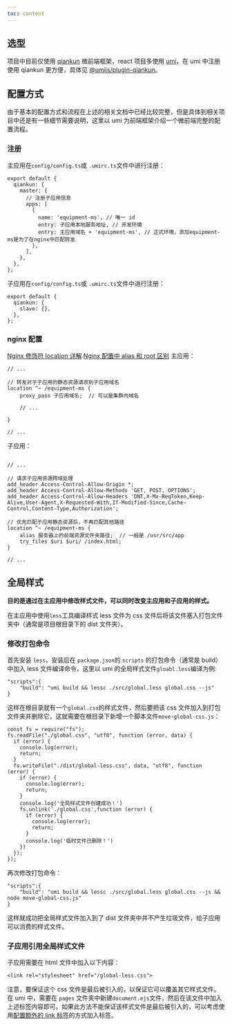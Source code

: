 ```yaml
---
toc: content
---
```


## 选型

项目中目前仅使用 [qiankun](https://qiankun.umijs.org/zh) 微前端框架，react 项目多使用 [umi](https://v3.umijs.org/zh-CN)，在 umi 中注册使用 qiankun 更方便，具体见 [@umijs/plugin-qiankun](https://v3.umijs.org/zh-CN/plugins/plugin-qiankun)。

## 配置方式

由于基本的配置方式和流程在上述的相关文档中已经比较完整，但是具体到相关项目中还是有一些细节需要说明，这里以 umi 为前端框架介绍一个微前端完整的配置流程。

### 注册

主应用在`config/config.ts`或 `.umirc.ts`文件中进行注册：

```
export default {
  qiankun: {
    master: {
      // 注册子应用信息
      apps: [
        {
          name: 'equipment-ms', // 唯一 id
          entry: 子应用本地服务地址, // 开发环境
          entry: 主应用域名 + 'equipment-ms', // 正式环境，添加equipment-ms是为了在nginx中匹配转发
        },
      ],
    },
  },
};
```

子应用在`config/config.ts`或 `.umirc.ts`文件中进行注册：

```
export default {
  qiankun: {
    slave: {},
  },
};
```

### nginx 配置

[Nginx 修饰符 location 详解](https://www.cnblogs.com/yxhblogs/p/12906046.html)
[Nginx 配置中 alias 和 root 区别](https://developer.aliyun.com/article/603563)
主应用：

```
// ...

// 转发对于子应用的静态资源请求到子应用域名
location ^~ /equipment-ms {
    proxy_pass 子应用域名;  // 可以是集群内域名

    // ...

}

// ...
```

子应用：

```

// ...

// 请求子应用资源跨域处理
add_header Access-Control-Allow-Origin *;
add_header Access-Control-Allow-Methods 'GET, POST, OPTIONS';
add_header Access-Control-Allow-Headers 'DNT,X-Mx-ReqToken,Keep-Alive,User-Agent,X-Requested-With,If-Modified-Since,Cache-Control,Content-Type,Authorization';

// 优先匹配子应用静态资源后，不再匹配其他路径
location ^~ /equipment-ms {
    alias 服务器上的前端资源文件夹路径;  // 一般是 /usr/src/app
    try_files $uri $uri/ /index.html;
}

// ...
```

## 全局样式

<b>目的是通过在主应用中修改样式文件，可以同时改变主应用和子应用的样式。</b>

在主应用中使用`less`工具编译样式 less 文件为 css 文件后将该文件塞入打包文件夹中（通常是项目根目录下的 dist 文件夹）。

### 修改打包命令

首先安装 `less`，安装后在 `package.json`的 `scripts` 的打包命令（通常是 build）中加入 less 文件编译命令，这里以 umi 的全局样式文件`gloabl.less`编译为例:

```
"scripts":{
    "build": "umi build && lessc ./src/global.less global.css --js"
}

```

这样在根目录就有一个`global.css`的样式文件，然后要把该 css 文件加入到打包文件夹并删除它，这就需要在根目录下新增一个脚本文件`move-global-css.js`：

```
const fs = require("fs");
fs.readFile("./global.css", "utf8", function (error, data) {
  if (error) {
    console.log(error);
    return;
  }
  fs.writeFile("./dist/global-less.css", data, "utf8", function (error) {
    if (error) {
      console.log(error);
      return;
    }
    console.log('全局样式文件创建成功！')
    fs.unlink('./global.css',function (error) {
      if (error) {
        console.log(error);
        return;
      }
      console.log('临时文件已删除！')
    })
  });
});

```

再次修改打包命令：

```
"scripts":{
    "build": "umi build && lessc ./src/global.less global.css --js && node move-global-css.js"
}

```

这样就成功把全局样式文件加入到了 dist 文件夹中并不产生垃圾文件，给子应用可以消费的样式文件。

### 子应用引用全局样式文件

子应用需要在 html 文件中加入以下内容：

```
<link rel="stylesheet" href="/global-less.css">

```

注意，要保证这个 css 文件是最后被引入的，以保证它可以覆盖其它样式文件。
在 umi 中，需要在 `pages` 文件夹中新建`document.ejs`文件，然后在该文件中加入上述标签内容即可。如果此方法不能保证该样式文件是最后被引入的，可以考虑使用[配置额外的 link 标签](https://v3.umijs.org/zh-CN/config#links)的方式加入标签。
